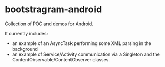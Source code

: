 bootstragram-android
====================

Collection of POC and demos for Android.

It currently includes:

- an example of an AsyncTask performing some XML parsing in the background
- an example of Service/Activity communication via a Singleton and the ContentObservable/ContentObserver classes.
